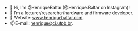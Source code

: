 - 👋 Hi, I’m @HenriqueBaltar (@Henrique.Baltar on Instagram)!
- 👀 I'm a lecturer/researcher/hardware and firmware developer.
- 🌱 Website: www.henriquebaltar.com.
- 📫 E-mail: henrique@ci.ufpb.br.

<!---
HenriqueBaltar/HenriqueBaltar is a ✨ special ✨ repository because its `README.md` (this file) appears on your GitHub profile.
You can click the Preview link to take a look at your changes.
--->
